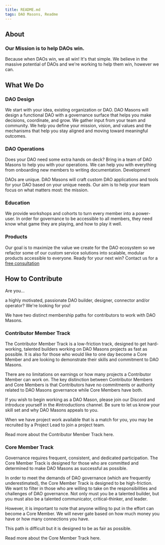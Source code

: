 ```yaml
---
title: README.md
tags: DAO Masons, Readme
---
```


## About
### Our Mission is to help DAOs win.
Because when DAOs win, we all win!
It's that simple. We believe in the massive potential of DAOs and we're working to help them win, however we can.

## What We Do

### DAO Design

We start with your idea, existing organization or DAO. DAO Masons will design a functional DAO with a governance surface that helps you make decisions, coordinate, and grow. We gather input from your team and community. We help you define your mission, vision, and values and the mechanisms that help you stay aligned and moving toward meaningful outcomes.

### DAO Operations

Does your DAO need some extra hands on deck? Bring in a team of DAO Masons to help you with your operations. We can help you with everything from onboarding new members to writing documentation.
Development

DAOs are unique. DAO Masons will craft custom DAO applications and tools for your DAO based on your unique needs. Our aim is to help your team focus on what matters most: the mission.

### Education

We provide workshops and cohorts to turn every member into a power-user. In order for governance to be accessible to all members, they need know what game they are playing, and how to play it well.

### Products

Our goal is to maximize the value we create for the DAO ecosystem so we refactor some of our custom service solutions into scalable, modular products accessible to everyone.
Ready for your next win? Contact us for a [free consultation](https://buvld99oreh.typeform.com/to/QAzLnvZJ)

## How to Contribute
Are you...

a highly motivated, passionate DAO builder, designer, connector and/or operator? We're looking for you!

We have two distinct membership paths for contributors to work with DAO Masons.

### Contributor Member Track

The Contributor Member Track is a low-friction track, designed to get hard-working, talented builders working on DAO Masons projects as fast as possible. It is also for those who would like to one day become a Core Member and are looking to demonstrate their skills and commitment to DAO Masons.

There are no limitations on earnings or how many projects a Contributor Member can work on. The key distinction between Contributor Members and Core Members is that Contributors have no commitments or authority related to DAO Masons governance while Core Members have both.

If you wish to begin working as a DAO Mason, please join our Discord and introduce yourself in the #introductions channel. Be sure to let us know your skill set and why DAO Masons appeals to you.

When we have project work available that is a match for you, you may be recruited by a Project Lead to join a project team.

Read more about the Contributor Member Track here.

### Core Member Track

Governance requires frequent, consistent, and dedicated participation. The Core Member Track is designed for those who are committed and determined to make DAO Masons as successful as possible.

In order to meet the demands of DAO governance (which are frequently underestimated), the Core Member Track is designed to be high-friction. We want to filter in those who are willing to take on the responsibilities and challenges of DAO governance. Not only must you be a talented builder, but you must also be a talented communicator, critical-thinker, and leader.

However, it is important to note that anyone willing to put in the effort can become a Core Member. We will never gate based on how much money you have or how many connections you have.

This path is difficult but it is designed to be as fair as possible.

Read more about the Core Member Track here.

